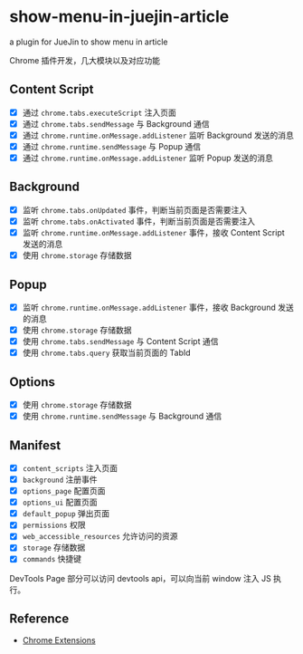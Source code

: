 # show-menu-in-juejin-article

a plugin for JueJin to show menu in article

Chrome 插件开发，几大模块以及对应功能

## Content Script

- [x] 通过 `chrome.tabs.executeScript` 注入页面
- [x] 通过 `chrome.tabs.sendMessage` 与 Background 通信
- [x] 通过 `chrome.runtime.onMessage.addListener` 监听 Background 发送的消息
- [x] 通过 `chrome.runtime.sendMessage` 与 Popup 通信
- [x] 通过 `chrome.runtime.onMessage.addListener` 监听 Popup 发送的消息

## Background

- [x] 监听 `chrome.tabs.onUpdated` 事件，判断当前页面是否需要注入
- [x] 监听 `chrome.tabs.onActivated` 事件，判断当前页面是否需要注入
- [x] 监听 `chrome.runtime.onMessage.addListener` 事件，接收 Content Script 发送的消息
- [x] 使用 `chrome.storage` 存储数据

## Popup

- [x] 监听 `chrome.runtime.onMessage.addListener` 事件，接收 Background 发送的消息
- [x] 使用 `chrome.storage` 存储数据
- [x] 使用 `chrome.tabs.sendMessage` 与 Content Script 通信
- [x] 使用 `chrome.tabs.query` 获取当前页面的 TabId

## Options

- [x] 使用 `chrome.storage` 存储数据
- [x] 使用 `chrome.runtime.sendMessage` 与 Background 通信

## Manifest

- [x] `content_scripts` 注入页面
- [x] `background` 注册事件
- [x] `options_page` 配置页面
- [x] `options_ui` 配置页面
- [x] `default_popup` 弹出页面
- [x] `permissions` 权限
- [x] `web_accessible_resources` 允许访问的资源
- [x] `storage` 存储数据
- [x] `commands` 快捷键

DevTools Page 部分可以访问 devtools api，可以向当前 window 注入 JS 执行。

## Reference

- [Chrome Extensions](https://developer.chrome.com/extensions)
